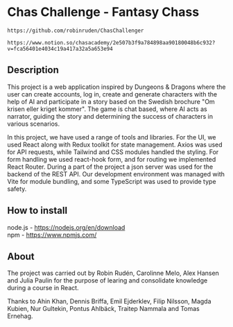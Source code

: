# Chas Challenge - Fantasy Chass

```
https://github.com/robinruden/ChasChallenger
```

```
https://www.notion.so/chasacademy/2e507b3f9a784898aa90180048b6c932?v=fca56401e4034c19a417a32a5a653e94
```

## Description

This project is a web application inspired by Dungeons & Dragons where the user can create accounts, log in, create and generate characters with the help of AI and participate in a story based on the Swedish brochure "Om krisen eller kriget kommer". The game is chat based, where AI acts as narrator, guiding the story and determining the success of characters in various scenarios.


In this project, we have used a range of tools and libraries. For the UI, we used React along with Redux toolkit for state management. Axios was used for API requests, while Tailwind and CSS modules handled the styling. For form handling we used react-hook form, and for routing we implemented React Router. During a part of the project a json server was used for the backend of the REST API. Our development environment was managed with Vite for module bundling, and some TypeScript was used to provide type safety.

## How to install

node.js - https://nodejs.org/en/download  
npm - https://www.npmjs.com/


## About
The project was carried out by Robin Rudén, Carolinne Melo, Alex Hansen and Julia Paulin for the purpose of learing and consolidate knowledge during a course in React.

Thanks to Ahin Khan, Dennis Briffa, Emil Ejderklev, Filip Nilsson, Magda Kubien, Nur Gultekin, Pontus Ahlbäck, Traitep Nammala and Tomas Ernehag.